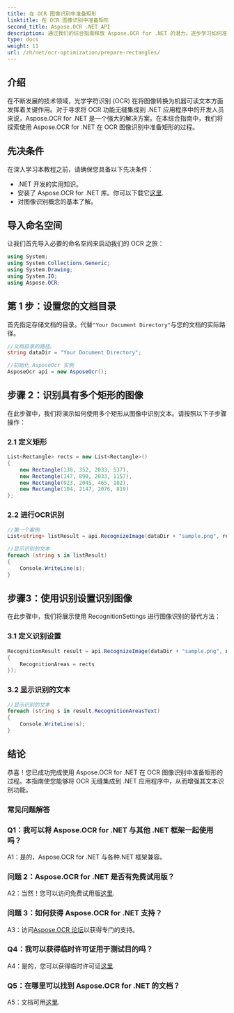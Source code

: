 ```yaml
---
title: 在 OCR 图像识别中准备矩形
linktitle: 在 OCR 图像识别中准备矩形
second_title: Aspose.OCR .NET API
description: 通过我们的综合指南释放 Aspose.OCR for .NET 的潜力。逐步学习如何准备用于图像识别的矩形。通过无缝 OCR 集成提升您的 .NET 应用程序。
type: docs
weight: 11
url: /zh/net/ocr-optimization/prepare-rectangles/
---
```

## 介绍

在不断发展的技术领域，光学字符识别 (OCR) 在将图像转换为机器可读文本方面发挥着关键作用。对于寻求将 OCR 功能无缝集成到 .NET 应用程序中的开发人员来说，Aspose.OCR for .NET 是一个强大的解决方案。在本综合指南中，我们将探索使用 Aspose.OCR for .NET 在 OCR 图像识别中准备矩形的过程。

## 先决条件

在深入学习本教程之前，请确保您具备以下先决条件：

- .NET 开发的实用知识。
- 安装了 Aspose.OCR for .NET 库。你可以下载它[这里](https://releases.aspose.com/ocr/net/).
- 对图像识别概念的基本了解。

## 导入命名空间

让我们首先导入必要的命名空间来启动我们的 OCR 之旅：

```csharp
using System;
using System.Collections.Generic;
using System.Drawing;
using System.IO;
using Aspose.OCR;
```

## 第 1 步：设置您的文档目录

首先指定存储文档的目录。代替`"Your Document Directory"`与您的文档的实际路径。

```csharp
//文档目录的路径。
string dataDir = "Your Document Directory";

//初始化 AsposeOcr 实例
AsposeOcr api = new AsposeOcr();
```

## 步骤 2：识别具有多个矩形的图像

在此步骤中，我们将演示如何使用多个矩形从图像中识别文本。请按照以下子步骤操作：

### 2.1 定义矩形

```csharp
List<Rectangle> rects = new List<Rectangle>()
{
    new Rectangle(138, 352, 2033, 537),
    new Rectangle(147, 890, 2033, 1157),
    new Rectangle(923, 2045, 465, 102),
    new Rectangle(104, 2147, 2076, 819)
};
```

### 2.2 进行OCR识别

```csharp
//第一个案例
List<string> listResult = api.RecognizeImage(dataDir + "sample.png", rects);

//显示识别的文本
foreach (string s in listResult)
{
    Console.WriteLine(s);
}
```

## 步骤3：使用识别设置识别图像

在此步骤中，我们将展示使用 RecognitionSettings 进行图像识别的替代方法：

### 3.1 定义识别设置

```csharp
RecognitionResult result = api.RecognizeImage(dataDir + "sample.png", new RecognitionSettings
{
    RecognitionAreas = rects
});
```

### 3.2 显示识别的文本

```csharp
//显示识别的文本
foreach (string s in result.RecognitionAreasText)
{
    Console.WriteLine(s);
}
```

## 结论

恭喜！您已成功完成使用 Aspose.OCR for .NET 在 OCR 图像识别中准备矩形的过程。本指南使您能够将 OCR 无缝集成到 .NET 应用程序中，从而增强其文本识别功能。

### 常见问题解答

### Q1：我可以将 Aspose.OCR for .NET 与其他 .NET 框架一起使用吗？

A1：是的，Aspose.OCR for .NET 与各种.NET 框架兼容。

### 问题 2：Aspose.OCR for .NET 是否有免费试用版？

 A2：当然！您可以访问免费试用版[这里](https://releases.aspose.com/).

### 问题 3：如何获得 Aspose.OCR for .NET 支持？

 A3：访问[Aspose.OCR 论坛](https://forum.aspose.com/c/ocr/16)以获得专门的支持。

### Q4：我可以获得临时许可证用于测试目的吗？

 A4：是的，您可以获得临时许可证[这里](https://purchase.aspose.com/temporary-license/).

### Q5：在哪里可以找到 Aspose.OCR for .NET 的文档？

 A5：文档可用[这里](https://reference.aspose.com/ocr/net/).